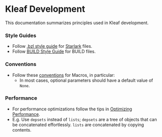 # Kleaf Development

This documentation summarizes principles used in Kleaf development.

### Style Guides

* Follow [.bzl style guide](https://bazel.build/rules/bzl-style) for
  [Starlark](https://bazel.build/rules/language) files.
* Follow [BUILD Style Guide](https://bazel.build/build/style-guide) for BUILD
  files.

### Conventions

* Follow these [conventions](https://bazel.build/extending/macros#conventions) for
 Macros, in particular:
  * In most cases, optional parameters should have a default value of `None`.

### Performance

* For performance optimizations follow the tips in [Optimizing Performance](https://bazel.build/rules/performance).
 * E.g. Use `depsets` instead of `lists`; `depsets` are a tree of objects that can be concatenated effortlessly.
    `lists` are concatenated by copying contents.
